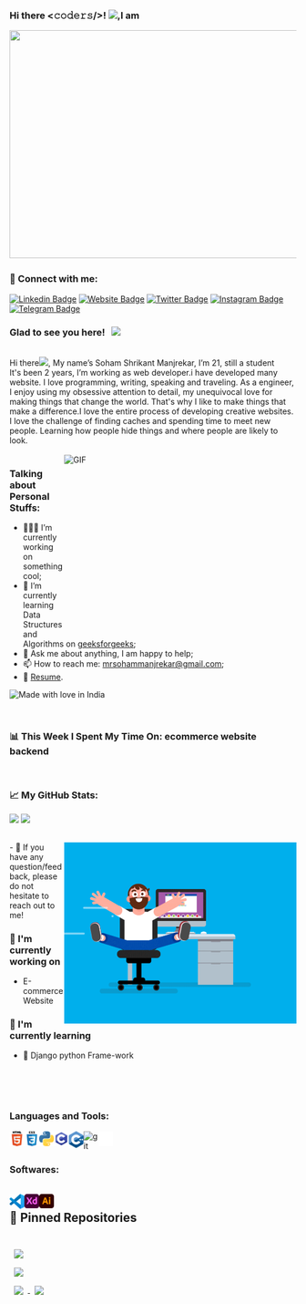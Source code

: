 
### Hi there <𝚌𝚘𝚍𝚎𝚛𝚜/>! <img src="https://github.com/TheDudeThatCode/TheDudeThatCode/blob/master/Assets/Hi.gif" width="29px">,I am 
<img src="https://github.com/sohammanjrekar/sohammanjrekar/blob/main/Soham%20manjrekar.gif" height="400px" width="1000px">
<div align="centre">


 ### 🤝 Connect with me:
 
 
 [![Linkedin Badge](https://img.shields.io/badge/-LinkedIn-0e76a8?style=flat-square&logo=Linkedin&logoColor=white)](https://www.linkedin.com/in/soham-manjrekar-279a71184/)
[![Website Badge](https://img.shields.io/badge/Website-3b5998?style=flat-square&logo=google-chrome&logoColor=white)](https://sohammanjrekar.pythonanywhere.com/)
[![Twitter Badge](https://img.shields.io/badge/-Twitter-00acee?style=flat-square&logo=Twitter&logoColor=white)](https://twitter.com/)
[![Instagram Badge](https://img.shields.io/badge/-Instagram-e4405f?style=flat-square&logo=Instagram&logoColor=white)](https://instagram.com/)
[![Telegram Badge](https://img.shields.io/badge/-Telegram-0088cc?style=flat-square&logo=Telegram&logoColor=white)](https://t.me/)

 
### Glad to see you here! &nbsp; ![](https://visitor-badge.glitch.me/badge?page_id=Gapur.Gapur)
  <br/>
Hi there<img src="https://media.giphy.com/media/hvRJCLFzcasrR4ia7z/giphy.gif" width="25px">, My name’s Soham Shrikant Manjrekar, I’m 21, still a student<br/>
    It's been 2 years, I’m working as web developer.i have developed many website. I love programming, writing, speaking and traveling.
As a  engineer, I enjoy using my obsessive attention to detail, my unequivocal love for making things that change the world. That's why I like to make things that make a difference.I love the entire process of developing creative websites. I love the challenge of finding caches and spending time to meet new people. Learning how people hide things and where people are likely to look.
<br/>
  <br/>
<img align="right" alt="GIF" src="https://github.com/Gapur/Gapur/blob/master/coding.gif?raw=true" width="408" height="318" />

### Talking about Personal Stuffs: 

- 👨🏻‍💻 I’m currently working on something cool;
- 🚀 I’m currently learning Data Structures and Algorithms on [geeksforgeeks](https://www.geeksforgeeks.org/);
- 💬 Ask me about anything, I am happy to help;
- 📫 How to reach me: mrsohammanjrekar@gmail.com;
- 📝 [Resume](). 
 



![Made with love in India](https://madewithlove.now.sh/in?heart=true&template=for-the-badge)


</br>

### 📊 This Week I Spent My Time On: ecommerce website backend
<br/>

### 📈 My GitHub Stats: 

<p>
  <img height="180em" src="https://github-readme-stats.vercel.app/api?username=Sohammanjrekar&show_icons=true&hide_border=true&&count_private=true&include_all_commits=true" />
  <img height="180em" src="https://github-readme-stats.vercel.app/api/top-langs/?username=Sohammanjrekar&exclude_repo=KNN-Image-Classification&show_icons=true&hide_border=true&layout=compact&langs_count=8"/>
</p>

</br>
<img align="right" alt="GIF" src="https://github.com/sohammanjrekar/sohammanjrekar/blob/main/image.gif?raw=true" width="408" height="318" />
- 💬 If you have any question/feedback, please do not hesitate to reach out to me!

### 🔭 I'm currently working on

- E-commerce Website 

### 🌱 I'm currently learning

- 📱 Django python Frame-work

</br></br></br>


### Languages and Tools:


<a href="https://www.w3.org/html/" target="_blank"><img align="left" alt="HTML5" width="26px" src="https://raw.githubusercontent.com/github/explore/80688e429a7d4ef2fca1e82350fe8e3517d3494d/topics/html/html.png" /></a>
<a href="https://www.w3schools.com/css/" target="_blank"><img align="left" alt="CSS3" width="26px" src="https://raw.githubusercontent.com/github/explore/80688e429a7d4ef2fca1e82350fe8e3517d3494d/topics/css/css.png" /></a>
<a href="https://www.python.org" target="_blank"> <img align="left" alt="Python" width="26px" src="https://github.com/Aakarsh-B/trying-repos/blob/master/python-5.svg?raw=true"/> </a>
<a href="https://www.cprogramming.com/" target="_blank"> <img align="left" alt="C" width="26px" src="https://github.com/Aakarsh-B/trying-repos/blob/master/c-programming.png"/> </a>
<a href="https://www.w3schools.com/cpp/" target="_blank"> <img align="left" alt="C++" width="26px" src="https://github.com/Aakarsh-B/trying-repos/blob/master/c++.png"/> </a>
<a href="https://git-scm.com/" target="_blank"> <img align="left" alt="git" width="26px" src="https://www.vectorlogo.zone/logos/git-scm/git-scm-icon.svg"/> </a>
<img align="left" alt="GitHub" width="26px" src="https://github.com/Aakarsh-B/trying-repos/blob/master/github.svg" />
<br />
<br />
### Softwares:
 <br/>
<img align="left" alt="Visual Studio Code" width="26px" src="https://raw.githubusercontent.com/github/explore/80688e429a7d4ef2fca1e82350fe8e3517d3494d/topics/visual-studio-code/visual-studio-code.png" />
<a href="https://www.adobe.com/products/xd.html" target="_blank"> <img align="left" alt="XD" width="26px" src="https://github.com/Aakarsh-B/trying-repos/blob/master/adobexd.png?raw=true"/> </a> 
<a href="https://www.adobe.com/in/products/illustrator.html" target="_blank"> <img align="left" alt="Illustrator" width="26px" src="https://github.com/Aakarsh-B/trying-repos/blob/master/illustrator.png?raw=true"/> </a> 


  
  ## 📌 Pinned Repositories

<br>

<a href="https://github.com/braydoncoyer/tailwindcss-v2-dark-mode-template">
  <img align="center" style="margin:0.5rem" src="https://github-readme-stats.vercel.app/api/pin/?username=sohammanjrekar&repo=tailwindcss-v2-dark-mode-template&title_color=ffffff&text_color=c9cacc&icon_color=4AB197&bg_color=1A2B34" />
</a>

<br>

<a href="https://github.com/braydoncoyer/pomegradient">
  <img align="center" style="margin:0.5rem" src="https://github-readme-stats.vercel.app/api/pin/?username=sohammanjrekar&repo=pomegradient&title_color=ffffff&text_color=c9cacc&icon_color=4AB197&bg_color=1A2B34" />
</a>

<br>

<a href="https://github.com/braydoncoyer/ng-limeade">
  <img align="center" style="margin:0.5rem" src="https://github-readme-stats.vercel.app/api/pin/?username=sohammanjrekar&repo=ng-limeade&title_color=ffffff&text_color=c9cacc&icon_color=4AB197&bg_color=1A2B34" />
</a>

<a href="https://github.com/braydoncoyer/officeapi">
  <img align="center" style="margin:0.5rem" src="https://github-readme-stats.vercel.app/api/pin/?username=sohammanjrekar&repo=officeapi&title_color=ffffff&text_color=c9cacc&icon_color=4AB197&bg_color=1A2B34" />
</a>

<br>
<br>


